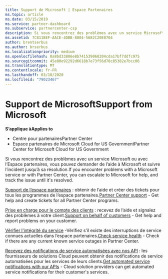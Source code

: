 ```yaml
---
title: Support de Microsoft | Espace Partenaires
ms.topic: article
ms.date: 03/15/2019
ms.service: partner-dashboard
ms.subservice: partnercenter-csp
description: Si vous rencontrez des problèmes avec un service Microsoft ou avec l’Espace partenaires, vous pouvez demander de l’aide à Microsoft et suivre l’incident jusqu’à sa résolution.
ms.assetid: 7C811BEF-AACE-4DBB-8804-5682C20E0704
author: brentserbus
ms.author: brserbus
ms.localizationpriority: medium
ms.openlocfilehash: 0a8bd33806e8b741539060204cda17bf7ddfc975
ms.sourcegitcommit: 45e80e92292d6618b7e73f56d70c85382e7bcc06
ms.translationtype: MT
ms.contentlocale: fr-FR
ms.lasthandoff: 03/10/2020
ms.locfileid: "79023467"
---
```

# <a name="support-from-microsoft"></a><span data-ttu-id="c4f2e-103">Support de Microsoft</span><span class="sxs-lookup"><span data-stu-id="c4f2e-103">Support from Microsoft</span></span>

<span data-ttu-id="c4f2e-104">**S’applique à**</span><span class="sxs-lookup"><span data-stu-id="c4f2e-104">**Applies to**</span></span>

-  <span data-ttu-id="c4f2e-105">Centre pour partenaires</span><span class="sxs-lookup"><span data-stu-id="c4f2e-105">Partner Center</span></span>
-  <span data-ttu-id="c4f2e-106">Espace partenaires de Microsoft Cloud for US Government</span><span class="sxs-lookup"><span data-stu-id="c4f2e-106">Partner Center for Microsoft Cloud for US Government</span></span>


<span data-ttu-id="c4f2e-107">Si vous rencontrez des problèmes avec un service Microsoft ou avec l’Espace partenaires, vous pouvez demander de l’aide à Microsoft et suivre l’incident jusqu’à sa résolution.</span><span class="sxs-lookup"><span data-stu-id="c4f2e-107">If you encounter problems with a Microsoft service or with Partner Center, you can escalate to Microsoft for help, and track the issue until it's resolved.</span></span>

<span data-ttu-id="c4f2e-108">[Support de l’espace partenaires](report-problems-with-partner-center.md) : obtenir de l’aide et créer des tickets pour tous les programmes de l’espace partenaires.</span><span class="sxs-lookup"><span data-stu-id="c4f2e-108">[Partner Center support](report-problems-with-partner-center.md) - Get help and create tickets for all Partner Center programs.</span></span>

<span data-ttu-id="c4f2e-109">[Prise en charge pour le compte des clients](report-problems-on-behalf-of-a-customer.md) : recevez de l’aide et signalez des problèmes à votre client.</span><span class="sxs-lookup"><span data-stu-id="c4f2e-109">[Support on behalf of customers](report-problems-on-behalf-of-a-customer.md) - Get help and report problems on your customer.</span></span>

<span data-ttu-id="c4f2e-110">[Vérifier l’intégrité du service](check-service-health.md) -Vérifiez s’il existe des interruptions de service connues actuelles dans l’espace partenaires.</span><span class="sxs-lookup"><span data-stu-id="c4f2e-110">[Check service health](check-service-health.md) - Check if there are any current known service outages in Partner Center.</span></span>

<span data-ttu-id="c4f2e-111">[Recevez des notifications de service automatisées avec nos API](get-automated-service-notifications-with-our-apis.md) : les fournisseurs de solutions Cloud peuvent obtenir des notifications de service automatisées pour les services de leurs clients.</span><span class="sxs-lookup"><span data-stu-id="c4f2e-111">[Get automated service notifications with our APIs](get-automated-service-notifications-with-our-apis.md) - Cloud solution providers can get automated service notifications for their customer's services.</span></span>


 

 



